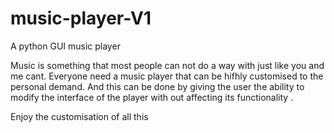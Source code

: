 # music-player-V1
A python GUI  music player

Music is something that most people can not do a way with just like you and me cant.
Everyone need a music player that can be hifhly customised to the personal demand. And this can be done by giving the user the ability to modify the interface of the player with out affecting its functionality .

Enjoy the customisation of all this

